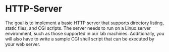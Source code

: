 # HTTP-Server

The goal is to implement a basic HTTP server that supports directory listing, static files, and CGI scripts. 
The server needs to run on a Linux server environment, such as those supported in our lab machines. 
Additionally, you will also have to write a sample CGI shell script that can be executed by your web server.
